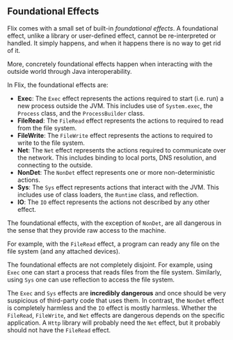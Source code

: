 ## Foundational Effects

Flix comes with a small set of built-in *foundational effects*. A foundational
effect, unlike a library or user-defined effect, cannot be re-interpreted or
handled. It simply happens, and when it happens there is no way to get rid of
it. 

More, concretely foundational effects happen when interacting with the outside
world through Java interoperability. 

In Flix, the foundational effects are:

- **Exec**: The `Exec` effect represents the actions required to start (i.e.
  run) a new process outside the JVM. This includes use of `System.exec`, the
  `Process` class, and the `ProcessBuilder` class.
- **FileRead**: The `FileRead` effect represents the actions to required to read
  from the file system.
- **FileWrite**: The `FileWrite` effect represents the actions to required to
  write to the file system.
- **Net**:  The `Net` effect represents the actions required to communicate over
  the network. This includes binding to local ports, DNS resolution, and
  connecting to the outside.
- **NonDet**:  The `NonDet` effect represents one or more non-deterministic actions.
- **Sys**:  The `Sys` effect represents actions that interact with the JVM. This includes use of class loaders, the `Runtime` class, and reflection.
- **IO**: The `IO` effect represents the actions not described by any other effect.

The foundational effects, with the exception of `NonDet`, are all dangerous in
the sense that they provide raw access to the machine. 

For example, with the `FileRead` effect, a program can ready any file on the
file system (and any attached devices). 

The foundational effects are not completely disjoint. For example, using `Exec`
one can start a process that reads files from the file system. Similarly, using
`Sys` one can use reflection to access the file system. 

The `Exec` and `Sys` effects are **incredibly dangerous** and once should be
very suspicious of third-party code that uses them. In contrast, the `NonDet`
effect is completely harmless and the `IO` effect is mostly harmless. Whether
the `FileRead`, `FileWrite`, and `Net` effects are dangerous depends on the
specific application. A `Http` library will probably need the `Net` effect, but
it probably should not have the `FileRead` effect.


